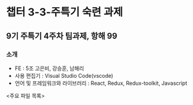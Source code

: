 # 챕터 3-3-주특기 숙련 과제
## 9기 주특기 4주차 팀과제, 항해 99
### 소개
- FE : 5조 고은비, 강승훈, 남해리 
- 사용 편집기 : Visual Studio Code(vscode)
- 언어 및 프레임워크와 라이브러리 : React, Redux, Redux-toolkit, Javascript


<주요 파일 목록>

